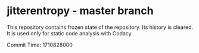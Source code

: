 # jitterentropy - master branch

This repository contains frozen state of the repository.
Its history is cleared. It is used only for static code
analysis with Codacy.

Commit Time: 1710828000